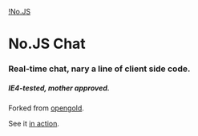 [!No.JS](http://nojs.accursedware.com/assets/img/logo.gif)

# No.JS Chat 

### Real-time chat, nary a line of client side code. 

##### IE4-tested, mother approved.

Forked from [opengold](http://www.github.com/talos/opengold).

See it [in action](http://nojs.accursedware.com/).
